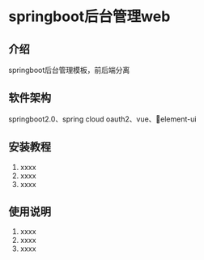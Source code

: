 # springboot后台管理web

## 介绍

springboot后台管理模板，前后端分离

## 软件架构

springboot2.0、spring cloud oauth2、vue、element-ui

## 安装教程

1. xxxx
2. xxxx
3. xxxx

## 使用说明

1. xxxx
2. xxxx
3. xxxx
